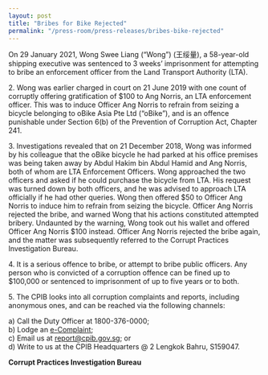 ```yaml
---
layout: post
title: "Bribes for Bike Rejected"
permalink: "/press-room/press-releases/bribes-bike-rejected"
---
```

On 29 January 2021, Wong Swee Liang (“Wong”) (王绥量), a 58-year-old shipping executive was sentenced to 3 weeks’ imprisonment for attempting to bribe an enforcement officer from the Land Transport Authority (LTA).

2\.        Wong was earlier charged in court on 21 June 2019 with one count of corruptly offering gratification of $100 to Ang Norris, an LTA enforcement officer. This was to induce Officer Ang Norris to refrain from seizing a bicycle belonging to oBike Asia Pte Ltd (“oBike”), and is an offence punishable under Section 6(b) of the Prevention of Corruption Act, Chapter 241.

3\.        Investigations revealed that on 21 December 2018, Wong was informed by his colleague that the oBike bicycle he had parked at his office premises was being taken away by Abdul Hakim bin Abdul Hamid and Ang Norris, both of whom are LTA Enforcement Officers. Wong approached the two officers and asked if he could purchase the bicycle from LTA. His request was turned down by both officers, and he was advised to approach LTA officially if he had other queries. Wong then offered $50 to Officer Ang Norris to induce him to refrain from seizing the bicycle. Officer Ang Norris rejected the bribe, and warned Wong that his actions constituted attempted bribery. Undaunted by the warning, Wong took out his wallet and offered Officer Ang Norris $100 instead. Officer Ang Norris rejected the bribe again, and the matter was subsequently referred to the Corrupt Practices Investigation Bureau.

4\.        It is a serious offence to bribe, or attempt to bribe public officers. Any person who is convicted of a corruption offence can be fined up to $100,000 or sentenced to imprisonment of up to five years or to both. 

5\.        The CPIB looks into all corruption complaints and reports, including anonymous ones, and can be reached via the following channels:

a) Call the Duty Officer at 1800-376-0000;<br />
b) Lodge an [e-Complaint](/e-services/e-complaint-for-corrupt-conduct);<br>
c) Email us at <a class="spamspan" href="mailto:report@cpib.gov.sg">report@cpib.gov.sg</a>; or<br />
d) Write to us at the CPIB Headquarters @ 2 Lengkok Bahru, S159047.

**Corrupt Practices Investigation Bureau**

